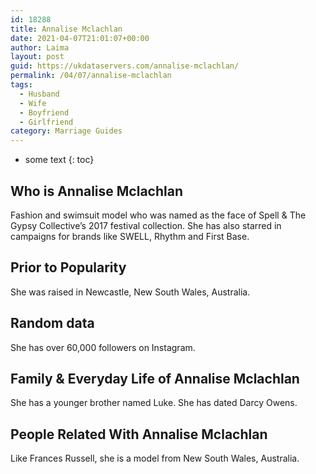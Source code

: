 ```yaml
---
id: 18288
title: Annalise Mclachlan
date: 2021-04-07T21:01:07+00:00
author: Laima
layout: post
guid: https://ukdataservers.com/annalise-mclachlan/
permalink: /04/07/annalise-mclachlan
tags:
  - Husband
  - Wife
  - Boyfriend
  - Girlfriend
category: Marriage Guides
---
```


* some text
{: toc}


## Who is Annalise Mclachlan
                  
                  
                  
Fashion and swimsuit model who was named as the face of Spell & The Gypsy Collective&#8217;s 2017 festival collection. She has also starred in campaigns for brands like SWELL, Rhythm and First Base.
                  
              
            
              
            
                
                
                
## Prior to Popularity
                  
                  
                  
She was raised in Newcastle, New South Wales, Australia. 
                  
              
            
              
            
                
                
                
## Random data
                  
                  
                  
She has over 60,000 followers on Instagram.
                  
              
            
              
            
                
                
                
## Family & Everyday Life of Annalise Mclachlan
                  
                  
                  
She has a younger brother named Luke. She has dated Darcy Owens.
                  
              
            
              
            
                
                
                
## People Related With Annalise Mclachlan
                  
                  
                  
Like Frances Russell, she is a model from New South Wales, Australia.
                  
              
            
              
            
                
              
            
              
              
            
            
              
            
          
          
          
